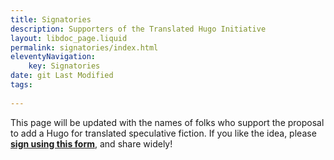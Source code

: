 ```yaml
---
title: Signatories
description: Supporters of the Translated Hugo Initiative
layout: libdoc_page.liquid
permalink: signatories/index.html
eleventyNavigation:
    key: Signatories
date: git Last Modified
tags:
    
---
```

This page will be updated with the names of folks who support the proposal to add a Hugo for translated speculative fiction. If you like the idea, please [**sign using this form**](https://docs.google.com/forms/d/e/1FAIpQLSfzKqYPE3rrvZm0Y8KPEKCNFsXs8j1Sn9qHu48yM-0LWZe5yw/viewform?usp=header), and share widely!
